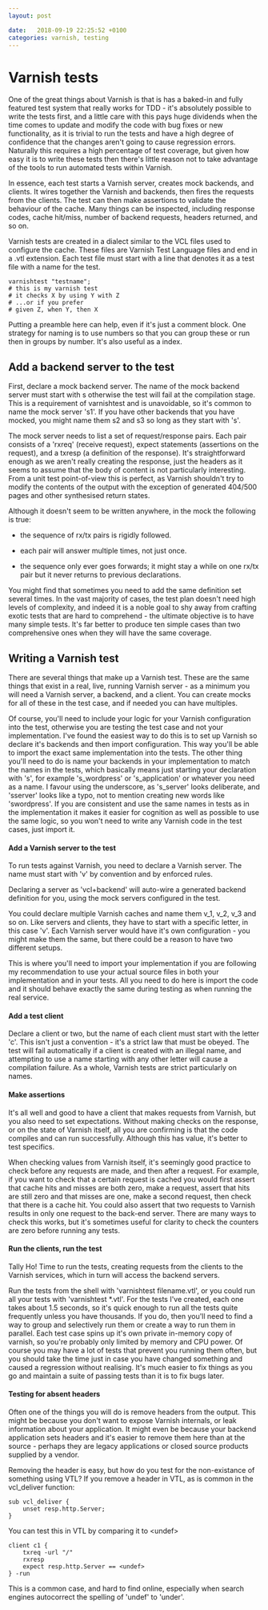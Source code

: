 ```yaml
---
layout: post

date:   2018-09-19 22:25:52 +0100
categories: varnish, testing
---
```

Varnish tests
=============

One of the great things about Varnish is that is has a baked-in and
fully featured test system that really works for TDD - it's absolutely
possible to write the tests first, and a little care with this pays huge
dividends when the time comes to update and modify the code with bug
fixes or new functionality, as it is trivial to run the tests and have a
high degree of confidence that the changes aren't going to cause
regression errors. Naturally this requires a high percentage of test
coverage, but given how easy it is to write these tests then there's
little reason not to take advantage of the tools to run automated tests
within Varnish.

In essence, each test starts a Varnish server, creates mock backends,
and clients. It wires together the Varnish and backends, then fires the
requests from the clients. The test can then make assertions to validate
the behaviour of the cache. Many things can be inspected, including
response codes, cache hit/miss, number of backend requests, headers
returned, and so on.

Varnish tests are created in a dialect similar to the VCL files used to
configure the cache. These files are Varnish Test Language files and end
in a .vtl extension. Each test file must start with a line that denotes
it as a test file with a name for the test.

    varnishtest "testname";
    # this is my varnish test
    # it checks X by using Y with Z
    # ...or if you prefer
    # given Z, when Y, then X

Putting a preamble here can help, even if it's just a comment block. One
strategy for naming is to use numbers so that you can group these or run
then in groups by number. It's also useful as a index.

Add a backend server to the test
--------------------------------

First, declare a mock backend server. The name of the mock backend
server must start with s otherwise the test will fail at the compilation
stage. This is a requirement of varnishtest and is unavoidable, so it's
common to name the mock server 's1'. If you have other backends that you
have mocked, you might name them s2 and s3 so long as they start with
's'.

The mock server needs to list a set of request/response pairs. Each pair
consists of a 'rxreq' (receive request), expect statements (assertions
on the request), and a txresp (a definition of the response). It's
straightforward enough as we aren't really creating the response, just
the headers as it seems to assume that the body of content is not
particularly interesting. From a unit test point-of-view this is
perfect, as Varnish shouldn't try to modify the contents of the output
with the exception of generated 404/500 pages and other synthesised
return states.

Although it doesn't seem to be written anywhere, in the mock the
following is true:

-   the sequence of rx/tx pairs is rigidly followed.

-   each pair will answer multiple times, not just once.

-   the sequence only ever goes forwards; it might stay a while on one
    rx/tx pair but it never returns to previous declarations.

You might find that sometimes you need to add the same definition set
several times. In the vast majority of cases, the test plan doesn't need
high levels of complexity, and indeed it is a noble goal to shy away
from crafting exotic tests that are hard to comprehend - the ultimate
objective is to have many simple tests. It's far better to produce ten
simple cases than two comprehensive ones when they will have the same
coverage.

Writing a Varnish test
----------------------

There are several things that make up a Varnish test. These are the same
things that exist in a real, live, running Varnish server - as a minimum
you will need a Varnish server, a backend, and a client. You can create
mocks for all of these in the test case, and if needed you can have
multiples.

Of course, you'll need to include your logic for your Varnish
configuration into the test, otherwise you are testing the test case and
not your implementation. I've found the easiest way to do this is to set
up Varnish so declare it's backends and then import configuration. This
way you'll be able to import the exact same implementation into the
tests. The other thing you'll need to do is name your backends in your
implementation to match the names in the tests, which basically means
just starting your declaration with 's', for example 's\_wordpress' or
's\_application' or whatever you need as a name. I favour using the
underscore, as 's\_server' looks deliberate, and 'sserver' looks like a
typo, not to mention creating new words like 'swordpress'. If you are
consistent and use the same names in tests as in the implementation it
makes it easier for cognition as well as possible to use the same logic,
so you won't need to write any Varnish code in the test cases, just
import it.

#### Add a Varnish server to the test

To run tests against Varnish, you need to declare a Varnish server. The
name must start with 'v' by convention and by enforced rules.

Declaring a server as 'vcl+backend' will auto-wire a generated backend
definition for you, using the mock servers configured in the test.

You could declare multiple Varnish caches and name them v\_1, v\_2, v\_3
and so on. Like servers and clients, they have to start with a specific
letter, in this case 'v'. Each Varnish server would have it's own
configuration - you might make them the same, but there could be a
reason to have two different setups.

This is where you'll need to import your implementation if you are
following my recommendation to use your actual source files in both your
implementation and in your tests. All you need to do here is import the
code and it should behave exactly the same during testing as when
running the real service.

#### Add a test client

Declare a client or two, but the name of each client must start with the
letter 'c'. This isn't just a convention - it's a strict law that must
be obeyed. The test will fail automatically if a client is created with
an illegal name, and attempting to use a name starting with any other
letter will cause a compilation failure. As a whole, Varnish tests are
strict particularly on names.

#### Make assertions

It's all well and good to have a client that makes requests from
Varnish, but you also need to set expectations. Without making checks on
the response, or on the state of Varnish itself, all you are confirming
is that the code compiles and can run successfully. Although this has
value, it's better to test specifics.

When checking values from Varnish itself, it's seemingly good practice
to check before any requests are made, and then after a request. For
example, if you want to check that a certain request is cached you would
first assert that cache hits and misses are both zero, make a request,
assert that hits are still zero and that misses are one, make a second
request, then check that there is a cache hit. You could also assert
that two requests to Varnish results in only one request to the back-end
server. There are many ways to check this works, but it's sometimes
useful for clarity to check the counters are zero before running any
tests.

#### Run the clients, run the test

Tally Ho! Time to run the tests, creating requests from the clients to
the Varnish services, which in turn will access the backend servers.

Run the tests from the shell with 'varnishtest filename.vtl', or you
could run all your tests with 'varnishtest \*.vtl'. For the tests I've
created, each one takes about 1.5 seconds, so it's quick enough to run
all the tests quite frequently unless you have thousands. If you do,
then you'll need to find a way to group and selectively run them or
create a way to run them in parallel. Each test case spins up it's own
private in-memory copy of varnish, so you're probably only limited by
memory and CPU power. Of course you may have a lot of tests that prevent
you running them often, but you should take the time just in case you
have changed something and caused a regression without realising. It's
much easier to fix things as you go and maintain a suite of passing
tests than it is to fix bugs later.

#### Testing for absent headers

Often one of the things you will do is remove headers from the output.
This might be because you don't want to expose Varnish internals, or
leak information about your application. It might even be because your
backend application sets headers and it's easier to remove them here
than at the source - perhaps they are legacy applications or closed
source products supplied by a vendor.

Removing the header is easy, but how do you test for the non-existance
of something using VTL? If you remove a header in VTL, as is common in
the vcl\_deliver function:

    sub vcl_deliver {
        unset resp.http.Server;
    }

You can test this in VTL by comparing it to \<undef\>

    client c1 {
        txreq -url "/"
        rxresp
        expect resp.http.Server == <undef>
    } -run

This is a common case, and hard to find online, especially when search
engines autocorrect the spelling of 'undef' to 'under'.
